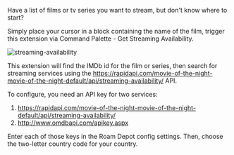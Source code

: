 Have a list of films or tv series you want to stream, but don't know where to start?

Simply place your cursor in a block containing the name of the film, trigger this extension via Command Palette - Get Streaming Availability.

![streaming-availability](https://user-images.githubusercontent.com/6857790/191479333-b68b09b7-7338-452c-8b2c-cc160d6bad72.gif)

This extension will find the IMDb id for the film or series, then search for streaming services using the https://rapidapi.com/movie-of-the-night-movie-of-the-night-default/api/streaming-availability/ API.

To configure, you need an API key for two services:
1. https://rapidapi.com/movie-of-the-night-movie-of-the-night-default/api/streaming-availability/
2. http://www.omdbapi.com/apikey.aspx

Enter each of those keys in the Roam Depot config settings. Then, choose the two-letter country code for your country.
